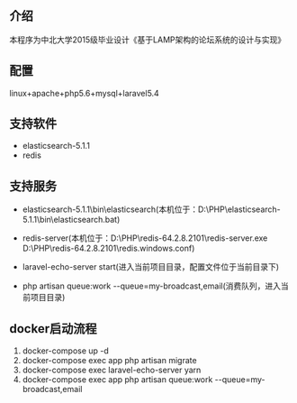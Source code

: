 ## 介绍
<p>
    本程序为中北大学2015级毕业设计《基于LAMP架构的论坛系统的设计与实现》
</p>

## 配置
linux+apache+php5.6+mysql+laravel5.4

## 支持软件

- elasticsearch-5.1.1
- redis

## 支持服务

- elasticsearch-5.1.1\bin\elasticsearch(本机位于：D:\PHP\elasticsearch-5.1.1\bin\elasticsearch.bat)

- redis-server(本机位于：D:\PHP\redis-64.2.8.2101\redis-server.exe D:\PHP\redis-64.2.8.2101\redis.windows.conf)

- laravel-echo-server start(进入当前项目目录，配置文件位于当前目录下)

- php artisan queue:work --queue=my-broadcast,email(消费队列，进入当前项目目录)

## docker启动流程
1. docker-compose up -d
2. docker-compose exec app php artisan migrate
3. docker-compose exec laravel-echo-server yarn
4. docker-compose exec app php artisan queue:work --queue=my-broadcast,email

